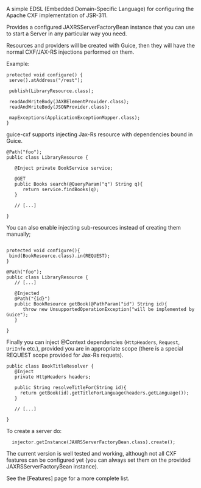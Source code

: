 A simple EDSL (Embedded Domain-Specific Language) for configuring the Apache CXF implementation of JSR-311.

Provides a configured JAXRSServerFactoryBean instance that you can use to start a Server in any particular way you need.

Resources and providers will be created with Guice, then they will have the normal CXF/JAX-RS injections performed on them.

Example:
```
protected void configure() {		 
 serve().atAddress("/rest");
  
 publish(LibraryResource.class);
  
 readAndWriteBody(JAXBElementProvider.class);
 readAndWriteBody(JSONProvider.class);
 
 mapExceptions(ApplicationExceptionMapper.class);
}
```

guice-cxf supports injecting Jax-Rs resource with dependencies bound in Guice.
```
@Path("foo");
public class LibraryResource {

   @Inject private BookService service;

   @GET
   public Books search(@QueryParam("q") String q){
      return service.findBooks(q);
   }
   
   // [...]
   
}
```

You can also enable injecting sub-resources instead of creating them manually;

```

protected void configure(){
 bind(BookResource.class).in(REQUEST);
}
```
```
@Path("foo");
public class LibraryResource {
   // [...]
   
   @Injected
   @Path("{id}")
   public BookResource getBook(@PathParam("id") String id){
      throw new UnsupportedOperationException("will be implemented by Guice");
   }

}
```

Finally you can inject @Context dependencies (`HttpHeaders`, `Request`, `UriInfo` etc.), provided you are in appropriate scope (there is a special REQUEST scope provided for Jax-Rs requets).

``` 
public class BookTitleResolver {
   @Inject
   private HttpHeaders headers;

   public String resolveTitleFor(String id){
     return getBook(id).getTitleForLanguage(headers.getLanguage());
   }

   // [...]
  
}
```

To create a server do:

```
  injector.getInstance(JAXRSServerFactoryBean.class).create();
```

The current version is well tested and working, although not all CXF features can be configured yet (you can always set them on the provided JAXRSServerFactoryBean instance).

See the [Features] page for a more complete list.
